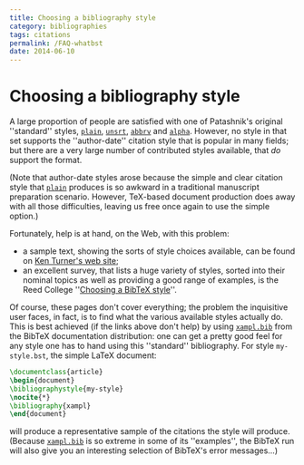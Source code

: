 ```yaml
---
title: Choosing a bibliography style
category: bibliographies
tags: citations
permalink: /FAQ-whatbst
date: 2014-06-10
---
```


# Choosing a bibliography style

A large proportion of people are satisfied with one of Patashnik's
original ''standard'' styles, [`plain`](https://ctan.org/pkg/bibtex), [`unsrt`](https://ctan.org/pkg/bibtex),
[`abbrv`](https://ctan.org/pkg/bibtex) and [`alpha`](https://ctan.org/pkg/bibtex).  However, no style in that set
supports the ''author-date'' citation style that is popular in many
fields; but there are a very large number of contributed styles
available, that _do_ support the format.

(Note that author-date styles arose because the simple and clear
citation style that [`plain`](https://ctan.org/pkg/bibtex) produces is so awkward in a
traditional manuscript preparation scenario.  However, TeX-based
document production does away with all those difficulties, leaving us
free once again to use the simple option.)

Fortunately, help is at hand, on the Web, with this problem:
  

-  a sample text, showing the sorts of style choices available, can
    be found on 
    [Ken Turner's web site](http://www.cs.stir.ac.uk/~kjt/software/latex/showbst.html);
-  an excellent survey, that lists a huge variety of styles,
    sorted into their nominal topics as well as providing a good range
    of examples, is the Reed College 
    ''[Choosing a BibTeX style](http://web.reed.edu/cis/help/LaTeX/bibtexstyles.html)''.

Of course, these pages don't cover everything; the problem the
inquisitive user faces, in fact, is to find what the various available
styles actually do.  This is best achieved (if the links above don't
help) by using [`xampl.bib`](https://ctan.org/pkg/bibtex) from the BibTeX documentation
distribution: one can get a pretty good feel for any style one has to
hand using this ''standard'' bibliography.  For style
`my-style.bst`, the simple LaTeX document:
```latex
\documentclass{article}
\begin{document}
\bibliographystyle{my-style}
\nocite{*}
\bibliography{xampl}
\end{document}
```
will produce a representative sample of the citations the style will
produce.  (Because [`xampl.bib`](https://ctan.org/pkg/bibtex) is so extreme in some of its
''examples'', the BibTeX run will also give you an interesting
selection of BibTeX's error messages&hellip;)


